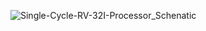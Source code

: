 ![Single-Cycle-RV-32I-Processor_Schenatic](https://github.com/user-attachments/assets/07f36a2c-56c2-4a8c-a6d0-df2f56c77893)
